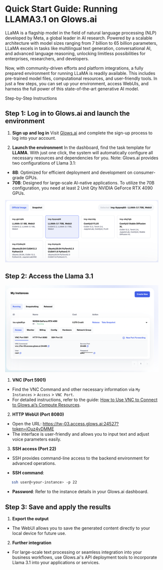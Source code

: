 # Quick Start Guide: Running LLAMA3.1 on Glows.ai

LLaMA is a flagship model in the field of natural language processing (NLP) developed by Meta, a global leader in AI research. Powered by a scalable architecture with model sizes ranging from 7 billion to 65 billion parameters, LLaMA excels in tasks like multilingual text generation, conversational AI, and advanced language reasoning, unlocking limitless possibilities for enterprises, researchers, and developers.

Now, with community-driven efforts and platform integrations, a fully prepared environment for running LLaMA is readily available. This includes pre-trained model files, computational resources, and user-friendly tools. In just a few steps, you can set up your environment, access WebUIs, and harness the full power of this state-of-the-art generative AI model.

Step-by-Step Instructions
## Step 1: Log in to Glows.ai and launch the environment
1. **Sign up and log in**
Visit [Glows.ai](https://glows.ai/) and complete the sign-up process to log into your account.

2. **Launch the environment**
In the dashboard, find the task template for **LLAMA**. With just one click, the system will automatically configure all necessary resources and dependencies for you.
  Note: Glows.ai provides two configurations of Llama 3.1:
  - **8B**: Optimized for efficient deployment and development on consumer-grade GPUs.
  - **70B**: Designed for large-scale AI-native applications. To utilize the 70B configuration, you need at least 2 Unit Qty NVIDIA GeForce RTX 4090 GPUs.

![Llama3.1](../tutorials-images/06.LLAMA3.1/01.Llama3.1.png)

## Step 2: Access the Llama 3.1
![MyInstance](../tutorials-images/06.LLAMA3.1/02.MyInstance.png)

1. **VNC (Port 5901)**
  - Find the VNC Command and other necessary information via `My Instances` > `Access` > `VNC Port`.
  - For detailed instructions, refer to the guide: [How to Use VNC to Connect to Glows.ai’s Compute Resources](https://docs.glows.ai/tutorials/vnc).

2. **HTTP WebUI (Port 8080)**
  - Open the URL: https://tw-03.access.glows.ai:24527?token=iOuz4vDMME
  - The interface is user-friendly and allows you to input text and adjust voice parameters easily.

3. **SSH access (Port 22)**
  - SSH provides command-line access to the backend environment for advanced operations.

  - **SSH command**:
```bash
   ssh user@<your-instance> -p 22
```

  - **Password**: Refer to the instance details in your Glows.ai dashboard.

## Step 3: Save and apply the results
1. **Export the output**
  - The WebUI allows you to save the generated content directly to your local device for future use.
2. **Further integration**
  - For large-scale text processing or seamless integration into your business workflows, use Glows.ai's API deployment tools to incorporate Llama 3.1 into your applications or services.
